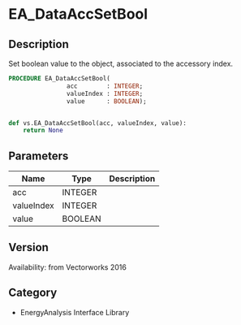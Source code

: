 # EA_DataAccSetBool

## Description
Set boolean value to the object, associated to the accessory index.

```pascal
PROCEDURE EA_DataAccSetBool(
				acc        : INTEGER;
				valueIndex : INTEGER;
				value      : BOOLEAN);
```

```python

def vs.EA_DataAccSetBool(acc, valueIndex, value):
    return None
```

## Parameters
|Name|Type|Description|
|---|---|---|
|acc|INTEGER||
|valueIndex|INTEGER||
|value|BOOLEAN||

## Version
Availability: from Vectorworks 2016
## Category
* EnergyAnalysis Interface Library

